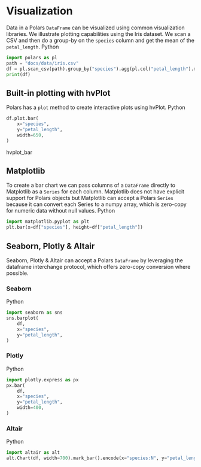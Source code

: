 # Visualization
Data in a Polars `DataFrame` can be visualized using common visualization libraries.
We illustrate plotting capabilities using the Iris dataset. We scan a CSV and then do a group-by on the `species` column and get the mean of the `petal_length`.
 Python
```python
import polars as pl
path = "docs/data/iris.csv"
df = pl.scan_csv(path).group_by("species").agg(pl.col("petal_length").mean()).collect()
print(df)
```

## Built-in plotting with hvPlot
Polars has a `plot` method to create interactive plots using hvPlot.
 Python
```python
df.plot.bar(
    x="species",
    y="petal_length",
    width=650,
)
```

hvplot\_bar
 
 

## Matplotlib
To create a bar chart we can pass columns of a `DataFrame` directly to Matplotlib as a `Series` for each column. Matplotlib does not have explicit support for Polars objects but Matplotlib can accept a Polars `Series` because it can convert each Series to a numpy array, which is zero-copy for numeric
data without null values.
 Python
```python
import matplotlib.pyplot as plt
plt.bar(x=df["species"], height=df["petal_length"])
```

## Seaborn, Plotly & Altair
Seaborn, Plotly & Altair can accept a Polars `DataFrame` by leveraging the dataframe interchange protocol, which offers zero-copy conversion where possible.
### Seaborn
 Python
```python
import seaborn as sns
sns.barplot(
    df,
    x="species",
    y="petal_length",
)
```
### Plotly
 Python
```python
import plotly.express as px
px.bar(
    df,
    x="species",
    y="petal_length",
    width=400,
)
```

 
   
### Altair
 Python
```python
import altair as alt
alt.Chart(df, width=700).mark_bar().encode(x="species:N", y="petal_length:Q")
```